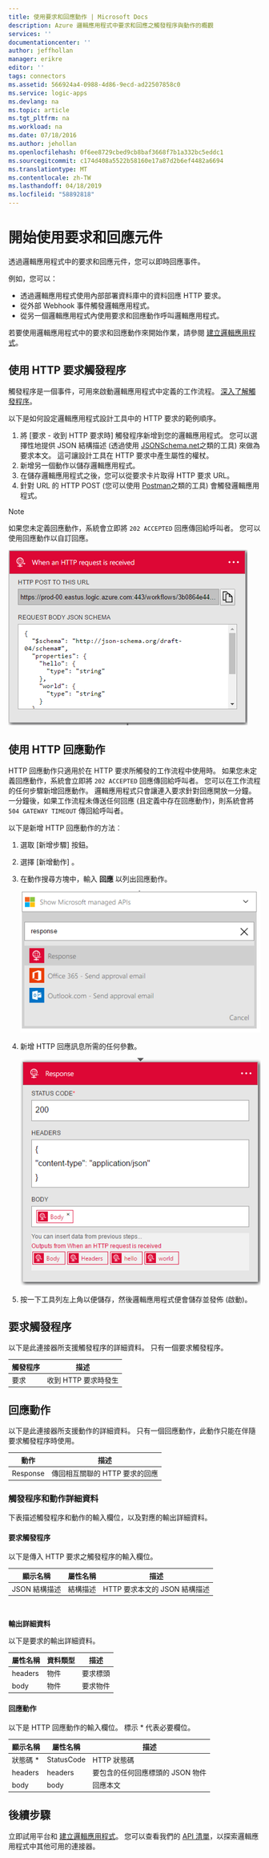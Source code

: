 ```yaml
---
title: 使用要求和回應動作 | Microsoft Docs
description: Azure 邏輯應用程式中要求和回應之觸發程序與動作的概觀
services: ''
documentationcenter: ''
author: jeffhollan
manager: erikre
editor: ''
tags: connectors
ms.assetid: 566924a4-0988-4d86-9ecd-ad22507858c0
ms.service: logic-apps
ms.devlang: na
ms.topic: article
ms.tgt_pltfrm: na
ms.workload: na
ms.date: 07/18/2016
ms.author: jehollan
ms.openlocfilehash: 0f6ee8729cbed9cb8baf3668f7b1a332bc5eddc1
ms.sourcegitcommit: c174d408a5522b58160e17a87d2b6ef4482a6694
ms.translationtype: MT
ms.contentlocale: zh-TW
ms.lasthandoff: 04/18/2019
ms.locfileid: "58892818"
---
```

# <a name="get-started-with-the-request-and-response-components"></a>開始使用要求和回應元件
透過邏輯應用程式中的要求和回應元件，您可以即時回應事件。

例如，您可以：

* 透過邏輯應用程式使用內部部署資料庫中的資料回應 HTTP 要求。
* 從外部 Webhook 事件觸發邏輯應用程式。
* 從另一個邏輯應用程式內使用要求和回應動作呼叫邏輯應用程式。

若要使用邏輯應用程式中的要求和回應動作來開始作業，請參閱 [建立邏輯應用程式](../logic-apps/quickstart-create-first-logic-app-workflow.md)。

## <a name="use-the-http-request-trigger"></a>使用 HTTP 要求觸發程序
觸發程序是一個事件，可用來啟動邏輯應用程式中定義的工作流程。 
[深入了解觸發程序](../connectors/apis-list.md)。

以下是如何設定邏輯應用程式設計工具中的 HTTP 要求的範例順序。

1. 將 [要求 - 收到 HTTP 要求時]  觸發程序新增到您的邏輯應用程式。 您可以選擇性地提供 JSON 結構描述 (透過使用 [JSONSchema.net](https://jsonschema.net)之類的工具) 來做為要求本文。 這可讓設計工具在 HTTP 要求中產生屬性的權杖。
2. 新增另一個動作以儲存邏輯應用程式。
3. 在儲存邏輯應用程式之後，您可以從要求卡片取得 HTTP 要求 URL。
4. 針對 URL 的 HTTP POST (您可以使用 [Postman](https://www.getpostman.com/)之類的工具) 會觸發邏輯應用程式。

> [!NOTE]
> 如果您未定義回應動作，系統會立即將 `202 ACCEPTED` 回應傳回給呼叫者。 您可以使用回應動作以自訂回應。
> 
> 

![回應觸發程序](./media/connectors-native-reqres/using-trigger.png)

## <a name="use-the-http-response-action"></a>使用 HTTP 回應動作
HTTP 回應動作只適用於在 HTTP 要求所觸發的工作流程中使用時。 如果您未定義回應動作，系統會立即將 `202 ACCEPTED` 回應傳回給呼叫者。  您可以在工作流程的任何步驟新增回應動作。 邏輯應用程式只會讓連入要求針對回應開放一分鐘。  一分鐘後，如果工作流程未傳送任何回應 (且定義中存在回應動作)，則系統會將 `504 GATEWAY TIMEOUT` 傳回給呼叫者。

以下是新增 HTTP 回應動作的方法︰

1. 選取 [新增步驟]  按鈕。
2. 選擇 [新增動作] 。
3. 在動作搜尋方塊中，輸入 **回應** 以列出回應動作。
   
    ![選取回應動作](./media/connectors-native-reqres/using-action-1.png)
4. 新增 HTTP 回應訊息所需的任何參數。
   
    ![完成回應動作](./media/connectors-native-reqres/using-action-2.png)
5. 按一下工具列左上角以便儲存，然後邏輯應用程式便會儲存並發佈 (啟動)。

## <a name="request-trigger"></a>要求觸發程序
以下是此連接器所支援觸發程序的詳細資料。 只有一個要求觸發程序。

| 觸發程序 | 描述 |
| --- | --- |
| 要求 |收到 HTTP 要求時發生 |

## <a name="response-action"></a>回應動作
以下是此連接器所支援動作的詳細資料。 只有一個回應動作，此動作只能在伴隨要求觸發程序時使用。

|  動作 | 描述 |
| --- | --- |
| Response |傳回相互關聯的 HTTP 要求的回應 |

### <a name="trigger-and-action-details"></a>觸發程序和動作詳細資料
下表描述觸發程序和動作的輸入欄位，以及對應的輸出詳細資料。

#### <a name="request-trigger"></a>要求觸發程序
以下是傳入 HTTP 要求之觸發程序的輸入欄位。

| 顯示名稱 | 屬性名稱 | 描述 |
| --- | --- | --- |
| JSON 結構描述 |結構描述 |HTTP 要求本文的 JSON 結構描述 |

<br>

**輸出詳細資料**

以下是要求的輸出詳細資料。

| 屬性名稱 | 資料類型 | 描述 |
| --- | --- | --- |
| headers |物件 |要求標頭 |
| body |物件 |要求物件 |

#### <a name="response-action"></a>回應動作
以下是 HTTP 回應動作的輸入欄位。 標示 * 代表必要欄位。

| 顯示名稱 | 屬性名稱 | 描述 |
| --- | --- | --- |
| 狀態碼 * |StatusCode |HTTP 狀態碼 |
| headers |headers |要包含的任何回應標頭的 JSON 物件 |
| body |body |回應本文 |

## <a name="next-steps"></a>後續步驟
立即試用平台和 [建立邏輯應用程式](../logic-apps/quickstart-create-first-logic-app-workflow.md)。 您可以查看我們的 [API 清單](apis-list.md)，以探索邏輯應用程式中其他可用的連接器。

